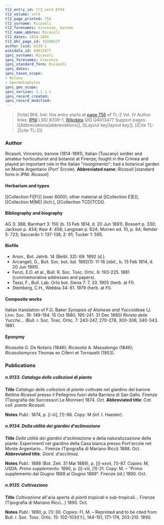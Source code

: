 ```yaml
---
tl2_entry_id: tl2_vol4_0744
tl2_volume: vol4
tl2_page_printed: 756
tl2_surname: Ricasoli
tl2_forenames: Vincenzo, barone
tl2_name_abbrev: Ricasoli
tl2_dates: 1814-1891
tl2_bhl_page_id: 33190227
author_lsid: 8339-1
wikidata_id: Q4013477
ipni_surname: Ricasoli
ipni_forenames: Vincenzo
ipni_standard_form: Ricasoli
ipni_dates: 
ipni_taxon_scope: 
- Botany
- Spermatophytes
ipni_geo_scope: 
ipni_version: 1.1.1.1
ipni_record_created: 
ipni_record_modified:
---
```


> [!cite] BHL link: this entry starts at [page 756](https://www.biodiversitylibrary.org/page/33190227) of TL-2 Vol. IV
> Author links: [IPNI](https://www.ipni.org/a/8339-1) LSID 8339-1, [Wikidata](https://www.wikidata.org/wiki/Q4013477) QID Q4013477
> Support pages: [[Abbreviations|abbreviations]], [[Layout key|layout key]], [[Cite TL-2|cite TL-2]]

### Author

Ricasoli, Vincenzo, barone (1814-1891), Italian (Tuscany) soldier and amateur horticulturist and botanist at Firenze; fought in the Crimea and played an important role in the Italian "risorgimento"; had a botanical garden on Monte Argentario (Port' Ercole). 
**Abbreviated name**: *Ricasoli* \[standard form in IPNI: *Ricasoli*\]

#### Herbarium and types

[[Collection FI|FI]] (over 8000); other material at [[Collection E|E]], [[Collection M|M]] (lich.), [[Collection TCD|TCD]].

#### Bibliography and biography

AG 3: 388; Barnhart 3: 150 (b. 13 Feb 1814, d. 20 Jun 1891); Bossert p. 330; Jackson p. 434; Kew 4: 458; Langman p. 624; Morren ed. 10, p. 84; Rehder 5: 723; Saccardo 1: 137-138, 2: 91; Tucker 1: 595.

#### Biofile

- Anon., Bot. Jahrb. 14 (Beibl. 32): 69. 1892 (d.).
- Arcangeli, G., Bull. Soc. bot. ital. 1892(1): 11-16 (obit., b. 13 Feb 1814, d. 20 Jun 1891).
- Fenzi, E.O. et al., Bull. R. Soc. Tosc. Ortic. 6: 193-225. 1881 (commemorative addresses and papers).
- Tassi, F., Bull. Lab. Orto bot. Siena 7: 7, 33. 1905 (herb. at FI).
- Steinberg, C.H., Webbia 34: 61. 1979 (herb. at FI).

#### Composite works

Italian translation of F.G. Baker *Synopsis of Aloineae and Yuccoideae* (J. Linn. Soc. 18: 149-194. 15 Oct 1880, 195-241. 31 Dec 1880) *Rivista delle Yucche*... (Bull.
r. Soc. Tosc. Ortic. 7: 243-247, 270-278, 300-306, 340-343. 1881.

#### Eponymy

*Ricasolia* G. De Notaris (1846); *Ricasolia* A. Massalongo (1846); *Ricasoliomyces* Thomas ex Ciferri et Tornaselli (1953).

### Publications

##### n.9133. Catalogo delle collezioni di piante

**Title**
*Catalogo delle collezioni di piante* coltivate nel giardino del barone Bettine *Ricasoli* presso il Pellegrino fuori della Barriera di San Gallo. Firenze (Tipografia dei Successori Le Monnier) 1874. Oct.
**Abbreviated title**: *Cat. coll. piante Ricasoli*.

**Notes**
*Publ*.: 1874, p. \[i-iii\], \[1\]-98. *Copy*: M (inf. I. Haesler).

##### n.9134. Della utilità dei giardini d'aclimazione

**Title**
*Della utilità dei giardini d'aclimazione* e della naturalizzazione delle piante. Esperimenti nel giardino della Casa bianca presso Port'ercole nel Monte Argentario... Firenze (Tipografia di Mariano Ricci) 1888. Oct.
**Abbreviated title**: *Giard. d'acclimaz.*

**Notes**
*Publ*.: 1888 (Bot. Zeit. 31 Mai 1889), p. \[i\]-xxvii, \[1\]-87. *Copies*: M, USDA.
*Primo supplemento*: 1890, p. \[i\]-viii, \[1\]-31. *Copy*: M. – "Primo supplemento dal Giugno 1888 al Giugno 1889". Firenze (id.) 1890. Oct.

##### n.9135. Coltivazione

**Title**
*Coltivazione* all'aria aperta *di pianti tropicali* e sub-tropicali... Firenze (Tipografia di Mariano Ricci...) 1890. Oct.

**Notes**
*Publ*.: 1890, p. \[1\]-30. *Copies*: FI, M. – Reprinted and to be cited from Bull. r. Soc. Tosc. Ortic. 15: 102-103(f.f.), 144-151, 171-174, 203-210. 1890.

